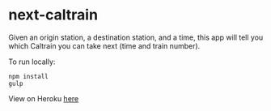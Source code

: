 # next-caltrain

Given an origin station, a destination station, and a time, this app will tell you which Caltrain you can take next (time and train number).

To run locally:

```
npm install
gulp
```

View on Heroku [here](http://shielded-atoll-5999.herokuapp.com)